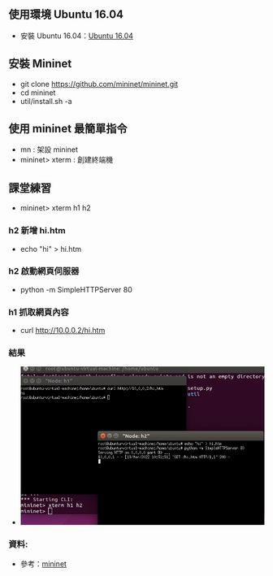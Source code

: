 ## 使用環境 Ubuntu 16.04
- 安裝 Ubuntu 16.04：[Ubuntu 16.04](https://releases.ubuntu.com/16.04/ubuntu-16.04.7-desktop-amd64.iso)
## 安裝 Mininet
- git clone https://github.com/mininet/mininet.git
- cd mininet 
- util/install.sh -a
## 使用 mininet 最簡單指令
- mn : 架設 mininet
- mininet> xterm : 創建終端機
## 課堂練習
- mininet> xterm h1 h2 
### h2 新增 hi.htm
- echo "hi" > hi.htm
### h2 啟動網頁伺服器
- python -m SimpleHTTPServer 80
### h1 抓取網頁內容
- curl http://10.0.0.2/hi.htm
### 結果
- ![20220214](/img/20220214.jpg)
### 資料:
- 參考：[mininet](https://github.com/mininet/mininet.git)